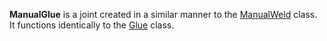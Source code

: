 **ManualGlue** is a joint created in a similar manner to the [ManualWeld](https://create.roblox.com/docs/reference/engine/classes/ManualWeld)
class. It functions identically to the [Glue](https://create.roblox.com/docs/reference/engine/classes/Glue) class.
